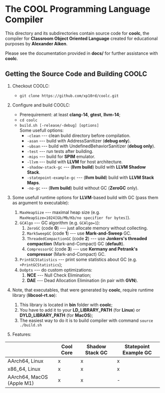 # The COOL Programming Language Compiler

This directory and its subdirectories contain source code for **coolc**,
the compiler for **Classroom Object Oriented Language** created for educational purposes by **Alexander Aiken**.

Please see the documentation provided in **docs/** for further
assistance with **coolc**.

## Getting the Source Code and Building COOLC

1. Checkout COOLC:
    - `git clone https://github.com/xp10rd/coolc.git`

2. Configure and build COOLC:
    - Prerequirement: at least **clang-14**, **gtest**, **llvm-14**;
    - `cd coolc`
    - `build.sh [-release/-debug] [options]`<br>
    Some usefull options:
        - `-clean` --- clean build directory before compilation.
        - `-asan` --- build with AddressSanitizer (**debug only**).
        - `-ubsan` --- build with UndefinedBehaviorSanitizer (**debug only**).
        - `-test` --- run tests after building.
        - `-mips` --- build for **SPIM** emulator.
        - `-llvm` --- build with **LLVM** for host architecture.
        - `-shadow-stack-gc` --- (**llvm build**) build with **LLVM Shadow Stack**.
        - `-statepoint-example-gc` --- (**llvm build**) build with **LLVM Stack Maps**.
        - `-no-gc` --- (**llvm build**) build without GC (**ZeroGC** only).

3. Some usefull runtime options for **LLVM**-based build with GC (pass them as argument to executable):
   1. `MaxHeapSize` --- maximal heap size (e.g. `MaxHeapSize=1024[Gb/Mb/Kb/no specifier for bytes]`).
   2. `GCAlgo` --- GC algorithm (e.g. `GCAlgo=1`):
      1. `ZeroGC` (code **0**) --- just allocate memory without collecting.
      2. `MarkSweepGC` (code **1**) --- use **Mark-and-Sweep** GC.
      3. `ThreadedCompactionGC` (code **2**) --- use **Jonkers's threaded compaction** (Mark-and-Compact) GC (**default**).
      4. `CompressorGC` (code **3**) --- use **Kermany and Petrank's compressor** (Mark-and-Compact) GC.
   3. `PrintGCStatistics` --- print some statistics about GC (e.g. `+PrintGCStatistics`);
   4. `DoOpts` --- do custom optimizations:
      1. **NCE** --- Null Check Elimination;
      2. **DAE** --- Dead Allocation Elimination (in pair with **GVN**).

4. Note, that executables, that were generated by **coolc**, require runtime library (**libcool-rt.so**):
   1. This library is located in **bin** folder with **coolc**;
   2. You have to add it to your **LD_LIBRARY_PATH** (for **Linux**) or **DYLD_LIBRARY_PATH** (for **MacOS**);
   3. The easiest way to do it is to build compiler with command `source ./build.sh`

5. Features:

|                           | Cool Core  | Shadow Stack GC | Statepoint Example GC |
|---------------------------|------------|-----------------|-----------------------|
| AArch64, Linux            |     x      |        x        |           x           |
| x86_64, Linux             |     x      |        x        |           x           |
| AArch64, MacOS (Apple M1) |     x      |        x        |           -           |
